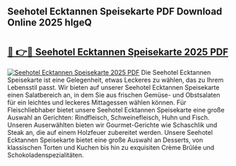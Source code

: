 ## Seehotel Ecktannen Speisekarte PDF Download Online 2025 hlgeQ

# <h2><a href="http://gc7z6o.nevu.top/?p=Seehotel+Ecktannen+Speisekarte">🔗 👉🔴 Seehotel Ecktannen Speisekarte 2025 PDF</a></h2>

[![Seehotel Ecktannen Speisekarte 2025 PDF](https://i.imgur.com/dBaPXMq.png)](http://gc7z6o.nevu.top/?p=Seehotel+Ecktannen+Speisekarte)
Die Seehotel Ecktannen Speisekarte ist eine Gelegenheit, etwas Leckeres zu wählen, das zu Ihrem Lebensstil passt. Wir bieten auf unserer Seehotel Ecktannen Speisekarte einen Salatbereich an, in dem Sie aus frischen Gemüse- und Obstsalaten für ein leichtes und leckeres Mittagessen wählen können. Für Fleischliebhaber bietet unsere Seehotel Ecktannen Speisekarte eine große Auswahl an Gerichten: Rindfleisch, Schweinefleisch, Huhn und Fisch. Unseren Auserwählten bieten wir Gourmet-Gerichte wie Schaschlik und Steak an, die auf einem Holzfeuer zubereitet werden. Unsere Seehotel Ecktannen Speisekarte bietet eine große Auswahl an Desserts, von klassischen Torten und Kuchen bis hin zu exquisiten Crème Brûlée und Schokoladenspezialitäten.
